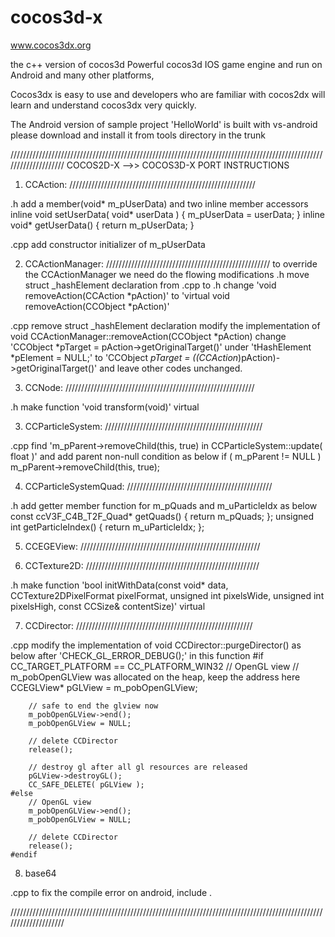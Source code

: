 # cocos3d-x
www.cocos3dx.org


the c++ version of cocos3d
Powerful cocos3d IOS game engine and run on Android and many other platforms,

Cocos3dx is easy to use and developers who are familiar with cocos2dx will learn and understand cocos3dx very quickly.

The Android version of sample project 'HelloWorld' is built with vs-android
please download and install it from tools directory in the trunk

////////////////////////////////////////////////////////////////////////////////////////////////////////////////////
COCOS2D-X -->> COCOS3D-X  PORT INSTRUCTIONS
1. CCAction: ///////////////////////////////////////////////////////////

.h
add a member(void* m_pUserData) and two inline member accessors
	inline void setUserData( void* userData ) { m_pUserData = userData; }
	inline void* getUserData() { return m_pUserData; }
	
.cpp
add constructor initializer of m_pUserData

2. CCActionManager:  ////////////////////////////////////////////////////
	to override the CCActionManager we need do the flowing modifications
.h 
move struct _hashElement declaration from .cpp to .h
change 'void removeAction(CCAction *pAction)' to 'virtual void removeAction(CCObject *pAction)'
	
.cpp
remove struct _hashElement declaration 
modify the implementation of void CCActionManager::removeAction(CCObject *pAction)
change 'CCObject *pTarget = pAction->getOriginalTarget()' under 'tHashElement *pElement = NULL;' to 'CCObject *pTarget = ((CCAction*)pAction)->getOriginalTarget()' 
	and leave other codes unchanged.
	

3. CCNode: ////////////////////////////////////////////////////////////

.h
make function 'void transform(void)' virtual

3. CCParticleSystem: //////////////////////////////////////////////////

.cpp
	find 'm_pParent->removeChild(this, true) in CCParticleSystem::update( float )' and add parent non-null condition as below
		if ( m_pParent != NULL )
			m_pParent->removeChild(this, true);
			
4. CCParticleSystemQuad: //////////////////////////////////////////////

.h 
add getter member function for m_pQuads and m_uParticleIdx as below
	const ccV3F_C4B_T2F_Quad* getQuads() { return m_pQuads; };
	unsigned int  getParticleIndex() { return m_uParticleIdx; };

5. CCEGEView: /////////////////////////////////////////////////////////


6. CCTexture2D: ///////////////////////////////////////////////////////

.h
make function 'bool initWithData(const void* data, CCTexture2DPixelFormat pixelFormat, unsigned int pixelsWide, unsigned int pixelsHigh, const CCSize& contentSize)' virtual 

7. CCDirector: ////////////////////////////////////////////////////////

.cpp
modify the implementation of void CCDirector::purgeDirector() as below after 'CHECK_GL_ERROR_DEBUG();' in this function
	#if CC_TARGET_PLATFORM == CC_PLATFORM_WIN32
		// OpenGL view
		// m_pobOpenGLView was allocated on the heap, keep the address here
		CCEGLView* pGLView = m_pobOpenGLView;

		// safe to end the glview now
		m_pobOpenGLView->end();
		m_pobOpenGLView = NULL;

		// delete CCDirector
		release();

		// destroy gl after all gl resources are released
		pGLView->destroyGL();
		CC_SAFE_DELETE( pGLView );
	#else
		// OpenGL view
		m_pobOpenGLView->end();
		m_pobOpenGLView = NULL;

		// delete CCDirector
		release();
	#endif
	
8. base64
	
.cpp
	to fix the compile error on android, include <cstdio>.

////////////////////////////////////////////////////////////////////////////////////////////////////////////////////